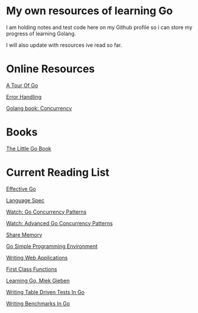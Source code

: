 # My own resources of learning Go
I am holding notes and test code here on my Github profile so i can store my 
progress of learning Golang. 

I will also update with resources ive read so far.

# Online Resources
[A Tour Of Go](https://tour.golang.org/welcome/1)

[Error Handling](http://blog.golang.org/error-handling-and-go)

[Golang book: Concurrency](https://www.golang-book.com/books/intro/10)

# Books
[The Little Go Book](http://openmymind.net/assets/go/go.pdf)

# Current Reading List
[Effective Go](https://golang.org/doc/effective_go.html)

[Language Spec](https://golang.org/ref/spec)

[Watch: Go Concurrency Patterns](https://www.youtube.com/watch?v=f6kdp27TYZs)

[Watch: Advanced Go Concurrency Patterns](https://www.youtube.com/watch?v=QDDwwePbDtw)

[Share Memory](https://golang.org/doc/codewalk/sharemem/)

[Go Simple Programming Environment](https://vimeo.com/53221558)

[Writing Web Applications](https://golang.org/doc/articles/wiki/)

[First Class Functions](https://golang.org/doc/codewalk/functions/)


[Learning Go, Miek Gieben](https://miek.nl/downloads/2015/go.pdf)


[Writing Table Driven Tests In Go](http://dave.cheney.net/2013/06/09/writing-table-driven-tests-in-go)

[Writing Benchmarks In Go](http://dave.cheney.net/2013/06/30/how-to-write-benchmarks-in-go)
